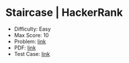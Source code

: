# Staircase | HackerRank

- Difficulty: Easy
- Max Score: 10
- Problem: <a href="https://www.hackerrank.com/challenges/staircase/problem" target="_blank" rel="noopener noreferrer">link</a>
- PDF: <a href="https://www.hackerrank.com/rest/contests/master/challenges/staircase/download_pdf?language=English" target="_blank" rel="noopener noreferrer">link</a>
- Test Case: <a href="https://www.hackerrank.com/rest/contests/master/challenges/staircase/download_testcases" target="_blank" rel="noopener noreferrer">link</a>
